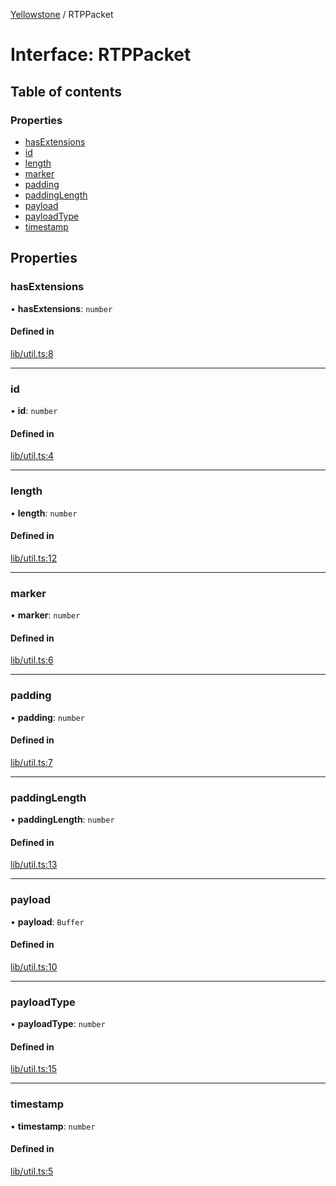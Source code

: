 [Yellowstone](../README.md) / RTPPacket

# Interface: RTPPacket

## Table of contents

### Properties

- [hasExtensions](RTPPacket.md#hasextensions)
- [id](RTPPacket.md#id)
- [length](RTPPacket.md#length)
- [marker](RTPPacket.md#marker)
- [padding](RTPPacket.md#padding)
- [paddingLength](RTPPacket.md#paddinglength)
- [payload](RTPPacket.md#payload)
- [payloadType](RTPPacket.md#payloadtype)
- [timestamp](RTPPacket.md#timestamp)

## Properties

### hasExtensions

• **hasExtensions**: `number`

#### Defined in

[lib/util.ts:8](https://github.com/mbullington/yellowstone/blob/b881ee4/lib/util.ts#L8)

___

### id

• **id**: `number`

#### Defined in

[lib/util.ts:4](https://github.com/mbullington/yellowstone/blob/b881ee4/lib/util.ts#L4)

___

### length

• **length**: `number`

#### Defined in

[lib/util.ts:12](https://github.com/mbullington/yellowstone/blob/b881ee4/lib/util.ts#L12)

___

### marker

• **marker**: `number`

#### Defined in

[lib/util.ts:6](https://github.com/mbullington/yellowstone/blob/b881ee4/lib/util.ts#L6)

___

### padding

• **padding**: `number`

#### Defined in

[lib/util.ts:7](https://github.com/mbullington/yellowstone/blob/b881ee4/lib/util.ts#L7)

___

### paddingLength

• **paddingLength**: `number`

#### Defined in

[lib/util.ts:13](https://github.com/mbullington/yellowstone/blob/b881ee4/lib/util.ts#L13)

___

### payload

• **payload**: `Buffer`

#### Defined in

[lib/util.ts:10](https://github.com/mbullington/yellowstone/blob/b881ee4/lib/util.ts#L10)

___

### payloadType

• **payloadType**: `number`

#### Defined in

[lib/util.ts:15](https://github.com/mbullington/yellowstone/blob/b881ee4/lib/util.ts#L15)

___

### timestamp

• **timestamp**: `number`

#### Defined in

[lib/util.ts:5](https://github.com/mbullington/yellowstone/blob/b881ee4/lib/util.ts#L5)
